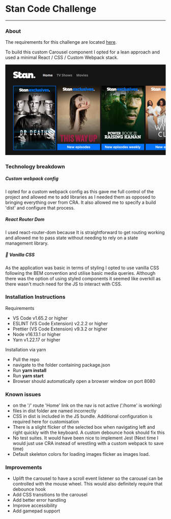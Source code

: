 # Stan Code Challenge

---

### **About**

The requirements for this challenge are located [here](https://github.com/StreamCo/tv-coding-challenge).

To build this custom Carousel component I opted for a lean approach and used a minimal React / CSS / Custom Webpack stack.

![](screen1.png)

### **Technology breakdown**

##### Custom webpack config

I opted for a custom webpack config as this gave me full control of the project and allowed me to add libraries as I needed them as opposed to bringing everything over from CRA. 
It also allowed me to specify a build 'dist' and configure that process.

##### React Router Dom

I used react-router-dom because It is straightforward to get routing working and allowed me to pass state without needing to rely on a state management library.

##### 🍦 Vanilla CSS

As the application was basic in terms of styling I opted to use vanilla CSS following the BEM convention and utilise basic media queries. Although there was the option of using styled components it seemed like overkill as there wasn't much need for the JS to interact with CSS.

### **Installation Instructions**

Requirements

- VS Code v1.65.2 or higher
- ESLINT (VS Code Extension) v2.2.2 or higher
- Prettier (VS Code Extension) v9.3.2 or higher
- Node v16.13.1 or higher
- Yarn v1.22.17 or higher

Installation via yarn

- Pull the repo
- navigate to the folder containing package.json
- Run **yarn install**
- Run **yarn start**
- Browser should automatically open a browser window on port 8080

### **Known issues**

- on the '/' route 'Home' link on the nav is not active ('/home' is working)
- files in dist folder are named incorrectly
- CSS in dist is included in the JS bundle. Additional configuration is required here for customisation
- There is a slight flicker of the selected box when navigating left and right quickly with the keyboard. A custom debounce hook should fix this
- No test suites. It would have been nice to implement Jest (Next time I would just use CRA instead of wrestling with a custom webpack to save time)
- Default skeleton colors for loading images flicker as images load.

### **Improvements**

- Uplift the carousel to have a scroll event listener so the carousel can be controlled with the mouse wheel. This would also definitely require that debounce hook
- Add CSS transitions to the carousel
- Add better error handling
- Improve accessibility
- Add gamepad support
